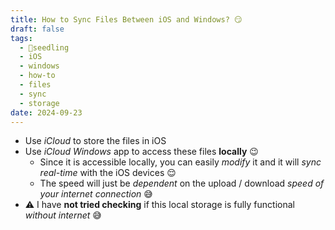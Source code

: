 ```yaml
---
title: How to Sync Files Between iOS and Windows? 😏
draft: false
tags:
  - 🌱seedling
  - iOS
  - windows
  - how-to
  - files
  - sync
  - storage
date: 2024-09-23
---
```

- Use *iCloud* to store the files in iOS
- Use *iCloud Windows* app to access these files **locally** 😉
	- Since it is accessible locally, you can easily *modify* it and it will *sync real-time* with the iOS devices 😌
	- The speed will just be *dependent* on the upload / download *speed of your internet connection* 😅
- ⚠️ I have **not tried checking** if this local storage is fully functional *without internet* 😅